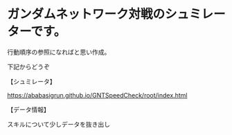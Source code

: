 # ガンダムネットワーク対戦のシュミレーターです。

行動順序の参照になればと思い作成。

下記からどうぞ

【シュミレータ】

https://ababasigrun.github.io/GNTSpeedCheck/root/index.html



【データ情報】

スキルについて少しデータを抜き出し


